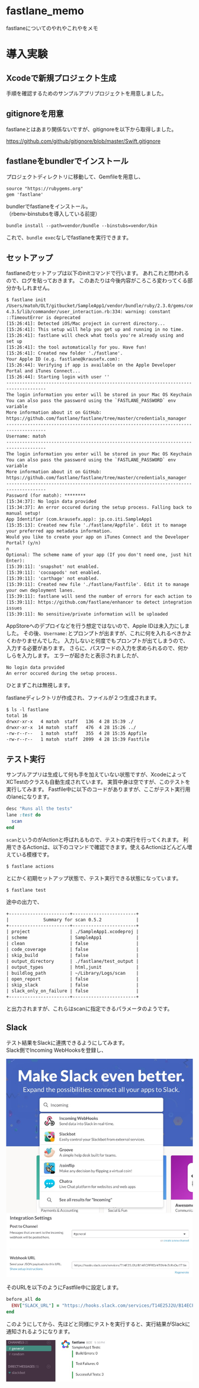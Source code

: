 fastlane_memo
===============

fastlaneについてのやれやこれやをメモ


# 導入実験

## Xcodeで新規プロジェクト生成

手順を確認するためのサンプルアプリプロジェクトを用意しました。

## gitignoreを用意

fastlaneとはあまり関係ないですが、gitignoreを以下から取得しました。

https://github.com/github/gitignore/blob/master/Swift.gitignore

## fastlaneをbundlerでインストール

プロジェクトディレクトリに移動して、Gemfileを用意し、

    source "https://rubygems.org"
    gem 'fastlane'

bundlerでfastlaneをインストール。  
（rbenv-binstubsを導入している前提）

    bundle install --path=vendor/bundle --binstubs=vendor/bin

これで、`bundle exec`なしでfastlaneを実行できます。

## セットアップ

fastlaneのセットアップは以下のinitコマンドで行います。
あれこれと問われるので、ログを貼っておきます。
このあたりは今後内容がころころ変わってくる部分かもしれません。

    $ fastlane init
    /Users/matoh/OLT/gitbucket/SampleApp1/vendor/bundle/ruby/2.3.0/gems/commander-4.3.5/lib/commander/user_interaction.rb:334: warning: constant ::TimeoutError is deprecated
    [15:26:41]: Detected iOS/Mac project in current directory...
    [15:26:41]: This setup will help you get up and running in no time.
    [15:26:41]: fastlane will check what tools you're already using and set up
    [15:26:41]: the tool automatically for you. Have fun!
    [15:26:41]: Created new folder './fastlane'.
    Your Apple ID (e.g. fastlane@krausefx.com):
    [15:26:44]: Verifying if app is available on the Apple Developer Portal and iTunes Connect...
    [15:26:44]: Starting login with user ''
    -------------------------------------------------------------------------------------
    The login information you enter will be stored in your Mac OS Keychain
    You can also pass the password using the `FASTLANE_PASSWORD` env variable
    More information about it on GitHub: https://github.com/fastlane/fastlane/tree/master/credentials_manager
    -------------------------------------------------------------------------------------
    Username: matoh
    -------------------------------------------------------------------------------------
    The login information you enter will be stored in your Mac OS Keychain
    You can also pass the password using the `FASTLANE_PASSWORD` env variable
    More information about it on GitHub: https://github.com/fastlane/fastlane/tree/master/credentials_manager
    -------------------------------------------------------------------------------------
    Password (for matoh): ********
    [15:34:37]: No login data provided
    [15:34:37]: An error occured during the setup process. Falling back to manual setup!
    App Identifier (com.krausefx.app): jp.co.iti.SampleApp1
    [15:35:13]: Created new file './fastlane/Appfile'. Edit it to manage your preferred app metadata information.
    Would you like to create your app on iTunes Connect and the Developer Portal? (y/n)
    n
    Optional: The scheme name of your app (If you don't need one, just hit Enter):
    [15:39:11]: 'snapshot' not enabled.
    [15:39:11]: 'cocoapods' not enabled.
    [15:39:11]: 'carthage' not enabled.
    [15:39:11]: Created new file './fastlane/Fastfile'. Edit it to manage your own deployment lanes.
    [15:39:11]: fastlane will send the number of errors for each action to
    [15:39:11]: https://github.com/fastlane/enhancer to detect integration issues
    [15:39:11]: No sensitive/private information will be uploaded

AppStoreへのデプロイなどを行う想定ではないので、Apple IDは未入力にしました。
その後、`Username:`とプロンプトが出ますが、これに何を入れるべきかよくわかりませんでした。
入力しないと何度でもプロンプトが出てしまうので、入力する必要があります。
さらに、パスワードの入力を求められるので、何かしらを入力します。
エラーが起きたと表示されましたが、

    No login data provided
    An error occured during the setup process.

ひとまずこれは無視します。

fastlaneディレクトリが作成され、ファイルが２つ生成されます。

    $ ls -l fastlane
    total 16
    drwxr-xr-x   4 matoh  staff   136  4 28 15:39 ./
    drwxr-xr-x  14 matoh  staff   476  4 28 15:26 ../
    -rw-r--r--   1 matoh  staff   355  4 28 15:35 Appfile
    -rw-r--r--   1 matoh  staff  2099  4 28 15:39 Fastfile

## テスト実行

サンプルアプリは生成して何も手を加えていない状態ですが、XcodeによってXCTestのクラスも自動生成されています。
実質中身は空ですが、このテストを実行してみます。
Fastfile中に以下のコードがありますが、ここがテスト実行用のlaneになります。

```ruby
desc "Runs all the tests"
lane :test do
  scan
end
```

`scan`というのがActionと呼ばれるもので、テストの実行を行ってくれます。
利用できるActionは、以下のコマンドで確認できます。使えるActionはどんどん増えている模様です。

    $ fastlane actions

とにかく初期セットアップ状態で、テスト実行できる状態になっています。

    $ fastlane test

途中の出力で、

```
+-----------------------+------------------------+
|             Summary for scan 0.5.2             |
+-----------------------+------------------------+
| project               | ./SampleApp1.xcodeproj |
| scheme                | SampleApp1             |
| clean                 | false                  |
| code_coverage         | false                  |
| skip_build            | false                  |
| output_directory      | ./fastlane/test_output |
| output_types          | html,junit             |
| buildlog_path         | ~/Library/Logs/scan    |
| open_report           | false                  |
| skip_slack            | false                  |
| slack_only_on_failure | false                  |
+-----------------------+------------------------+
```

と出力されますが、これらはscanに指定できるパラメータのようです。

## Slack

テスト結果をSlackに連携できるようにしてみます。  
Slack側でIncoming WebHooksを登録し、

<img src='images/slack_webhook1.jpg' />

<img src='images/slack_webhook2.jpg' />

そのURLを以下のようにFastfile中に設定します。

```ruby
before_all do
  ENV["SLACK_URL"] = "https://hooks.slack.com/services/T14E25J2U/B14ECFFRD/XXXXXXXXXXXXXXXXXXXXXX"
end
```

このようにしてから、先ほどと同様にテストを実行すると、実行結果がSlackに通知されるようになります。

<img src='images/slack_webhook3.jpg' />
